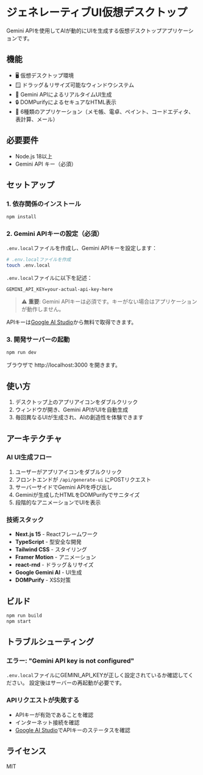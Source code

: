 # ジェネレーティブUI仮想デスクトップ

Gemini APIを使用してAIが動的にUIを生成する仮想デスクトップアプリケーションです。

## 機能

- 🖥️ 仮想デスクトップ環境
- 🪟 ドラッグ＆リサイズ可能なウィンドウシステム  
- 🤖 Gemini APIによるリアルタイムUI生成
- 🔒 DOMPurifyによるセキュアなHTML表示
- 🎨 6種類のアプリケーション（メモ帳、電卓、ペイント、コードエディタ、表計算、メール）

## 必要要件

- Node.js 18以上
- Gemini API キー（必須）

## セットアップ

### 1. 依存関係のインストール

```bash
npm install
```

### 2. Gemini APIキーの設定（必須）

`.env.local`ファイルを作成し、Gemini APIキーを設定します：

```bash
# .env.localファイルを作成
touch .env.local
```

`.env.local`ファイルに以下を記述：
```
GEMINI_API_KEY=your-actual-api-key-here
```

> ⚠️ **重要**: Gemini APIキーは必須です。キーがない場合はアプリケーションが動作しません。

APIキーは[Google AI Studio](https://makersuite.google.com/app/apikey)から無料で取得できます。

### 3. 開発サーバーの起動

```bash
npm run dev
```

ブラウザで http://localhost:3000 を開きます。

## 使い方

1. デスクトップ上のアプリアイコンをダブルクリック
2. ウィンドウが開き、Gemini APIがUIを自動生成
3. 毎回異なるUIが生成され、AIの創造性を体験できます

## アーキテクチャ

### AI UI生成フロー

1. ユーザーがアプリアイコンをダブルクリック
2. フロントエンドが `/api/generate-ui` にPOSTリクエスト
3. サーバーサイドでGemini APIを呼び出し
4. Geminiが生成したHTMLをDOMPurifyでサニタイズ
5. 段階的なアニメーションでUIを表示

### 技術スタック

- **Next.js 15** - Reactフレームワーク
- **TypeScript** - 型安全な開発
- **Tailwind CSS** - スタイリング
- **Framer Motion** - アニメーション
- **react-rnd** - ドラッグ＆リサイズ
- **Google Gemini AI** - UI生成
- **DOMPurify** - XSS対策

## ビルド

```bash
npm run build
npm start
```

## トラブルシューティング

### エラー: "Gemini API key is not configured"

`.env.local`ファイルにGEMINI_API_KEYが正しく設定されているか確認してください。
設定後はサーバーの再起動が必要です。

### APIリクエストが失敗する

- APIキーが有効であることを確認
- インターネット接続を確認
- [Google AI Studio](https://makersuite.google.com/app/apikey)でAPIキーのステータスを確認

## ライセンス

MIT